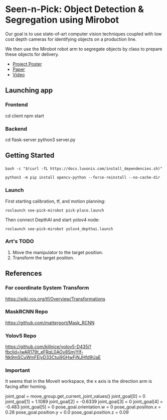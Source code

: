 # Seen-n-Pick: Object Detection & Segregation using Mirobot

Our goal is to use state-of-art computer vision techniques coupled with low cost depth cameras for identifying objects on a production line.

We then use the Mirobot robot arm to segregate objects by class to prepare these objects for delivery. 

 * [Project Poster](https://drive.google.com/file/d/1IhJ5JxWvTOD48baTFk1SDgBTMWksTkgd/view?usp=sharing)
 * [Paper](https://arxiv.org/abs/2011.12948)
 * [Video](https://drive.google.com/file/d/1t1JLBH4yuk6mLWVN-YUgFcyieSbIKyHM/view?usp=sharing)


## Launching app

### Frontend

cd client
npm start

### Backend

cd flask-server
python3 server.py

## Getting Started
### 
```shell
bash -c "$(curl -fL https://docs.luxonis.com/install_dependencies.sh)"
```
```shell 
python3 -m pip install opencv-python --force-reinstall --no-cache-dir
```

### Launch

First starting calibration, tf, and motion planning:

```shell
roslaunch see-pick-mirobot pick-place.launch
```

Then connect DepthAI and start yolov4 node:

```shell
roslaunch see-pick-mirobot yolov4_depthai.launch
```

### Art's TODO

1. Move the manipulator to the target position.
2. Transform the target position.

## References

### For coordinate System Transform

<https://wiki.ros.org/tf/Overview/Transformations>

### MaskRCNN Repo
https://github.com/matterport/Mask_RCNN

### Yolov5 Repo
https://github.com/killnice/yolov5-D435i?fbclid=IwAR179t_eFRqL0AOv8SmjYIf-Nk9mSCuWmFElyD33Ctui9GHwFjNJHfd9UaE

### Important

It seems that in the MoveIt workspace, the x axis is the direction arm is facing after homing.

joint_goal = move_group.get_current_joint_values()
joint_goal[0] = 0
joint_goal[1] = 1.1089
joint_goal[2] = -0.6339
joint_goal[3] = 0
joint_goal[4] = -0.483
joint_goal[5] = 0
pose_goal.orientation.w = 0
pose_goal.position.x = 0.28
pose_goal.position.y = 0.0
pose_goal.position.z = 0.09
